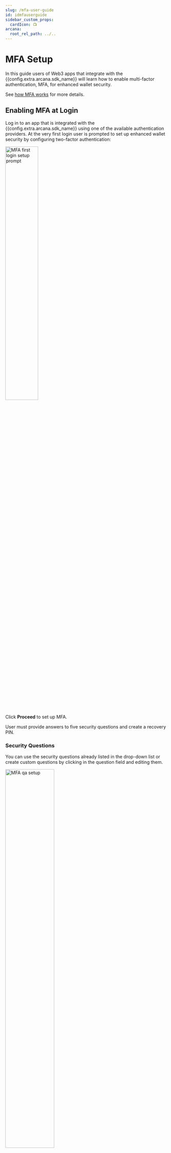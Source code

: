 ```yaml
---
slug: /mfa-user-guide
id: idmfauserguide
sidebar_custom_props:
  cardIcon: 📺
arcana:
  root_rel_path: ../..
---
```


# MFA Setup

In this guide users of Web3 apps that integrate with the {{config.extra.arcana.sdk_name}} will learn how to enable multi-factor authentication, MFA, for enhanced wallet security. 

See [how MFA works]({{page.meta.arcana.root_rel_path}}/concepts/mfa.md) for more details.

## Enabling MFA at Login

Log in to an app that is integrated with the {{config.extra.arcana.sdk_name}} using one of the available authentication providers. At the very first login user is prompted to set up enhanced wallet security by configuring two-factor authentication:

<img src="/img/an_mfa_setup_firstlogin.png" alt="MFA first login setup prompt" class="an-screenshots-noeffects" width="45%"/>

Click **Proceed** to set up MFA.

User must provide answers to five security questions and create a recovery PIN. 

### Security Questions

You can use the security questions already listed in the drop-down list or create custom questions by clicking in the question field and editing them.

<img src="/img/an_mfa_setup_qa.png" alt="MFA qa setup" class="an-screenshots-noeffects" width="55%"/>

### Recovery PIN 

The MFA setup also requires the user to provide a 6-digit alphanumeric PIN which is an additional recovery method for the user. 

<img src="/img/an_mfa_pin.png" alt="MFA PIN" class="an-screenshots-noeffects" width="60%"/>

That is all! 
After saving the PIN, MFA Setup is complete, and enhanced wallet security is enabled.

<img src="/img/an_mfa_complete.png" alt="MFA PIN" class="an-screenshots-noeffects" width="60%"/>

!!! note 

      Save the responses to the security questions and the PIN carefully as you will need to provide either the answers or the PIN for multi-factor authentication when logging into the app from a new device or browser.

## Enabling MFA Later

If the user chose to not enable MFA at the first login into the app, it can be enabled later. Note that once enabled, MFA cannot be disabled for a user account.

To enable MFA, log into the app that is integrated with the {{config.extra.arcana.sdk_name}}. Access the {{config.extra.arcana.wallet_name}} and click on the **User Profile** tab to view the wallet screen. Choose **Setup Now** and then click **Proceed** to set up security questions, and answers and specify the recovery PIN as described in the previous section.

<img src="/img/an_mfa_enable_later_tab.png" alt="Enable later" class="an-screenshots-noeffects" width="25%"/>

## MFA Recovery

If the user logs into an app using a different device or a different browser, then the local component of the MFA needs to be regenerated. This is required to prove the user's identity for wallet access. At login, the MFA prompt will guide the user to choose one of the options to recover the encrypted MFA component on the new device or the browser. The user can choose the recovery options:

* Enter the MFA recovery PIN stored during the MFA setup earlier
* Answer three security questions correctly

<img src="/img/an_mfa_recover_options.png" alt="Recovery Options" class="an-screenshots-noeffects" width="55%"/>

Once the user provides one of these options, the local MFA factor is regenerated and the user will not be asked for it again on the same device or the browser app unless local storage is cleared for some reason.

## MFA Errors


| MFA Phase | Error Message | Cause  | Corrective Action |
| :--- | :--- | :--- | :--- |
| MFA Setup | **Share expired. Please log in again to continue.**| If a user logs into the app and chooses to enable MFA, but fails to complete the MFA setup within 24 hours of login initiation, you will see this error.| This error can be resolved by making sure that once initiated, the user completes the MFA setup a few minutes before the session expires.|
| MFA Setup | **Security questionnaire errors.** | These errors are displayed when the user is setting up MFA and specifying the security questions and answers.| User must answer all the required questions, each question should be unique and not repeated, an empty string is not allowed for a security question.|
| MFA Setup | **PIN validation errors.** | These errors are displayed when the user is setting up the MFA PIN with invalid characters.| Make sure that a 6-digit alphanumeric PIN is provided during MFA setup. The PIN cannot have a space character and should have a minimum of 6 characters and a maximum of 25 characters.|
| MFA Recovery | **Incorrect security answer.** | This error is displayed during MFA secret recovery process if the user fails to provide the correct answer to any of the three security questions.| Provide the correct answer or choose a different question for which you remember the answer. Alternatively, try using the correct PIN for completing the MFA secret recovery process.|
| MFA Recovery | **Incorrect PIN.** | During MFA recovery, if the user chooses to use the PIN and enters an incorrect PIN, this error is displayed.| Use the correct PIN or try an alternative method of MFA recovery by answering the security questions correctly.|
| MFA Recovery | **Computed address did not match the actual address** | This error occurs when the address computed on the user's local device does not match the one that is decrypted locally after retrieving it from the {{config.extra.arcana.company_name}} encrypted store. It can happen when somehow the local address component is tampered with or corrupted. | Simply clearing the app's local storage in the browser should allow the user to verify their identity via MFA and use the app.|
